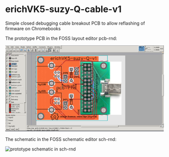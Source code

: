 # erichVK5-suzy-Q-cable-v1
Simple closed debugging cable breakout PCB to allow reflashing of firmware on Chromebooks

The prototype PCB in the FOSS layout editor pcb-rnd: 

![prototype layout in pcb-rnd](images/PrototypeLayout-V1.png)

The schematic in the FOSS schematic editor sch-rnd:

![prototype schematic in sch-rnd](images/erichVK5-suzy-Q-v1.svg)



